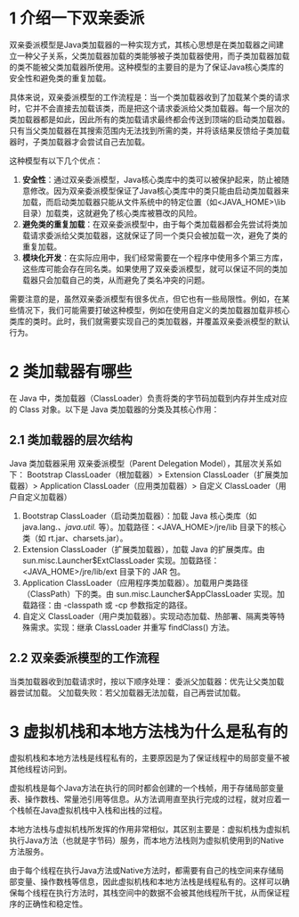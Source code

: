 # 1 介绍一下双亲委派

双亲委派模型是Java类加载器的一种实现方式，其核心思想是在类加载器之间建立一种父子关系，父类加载器加载的类能够被子类加载器使用，而子类加载器加载的类不能被父类加载器所使用。这种模型的主要目的是为了保证Java核心类库的安全性和避免类的重复加载。

具体来说，双亲委派模型的工作流程是：当一个类加载器收到了加载某个类的请求时，它并不会直接去加载该类，而是把这个请求委派给父类加载器。每一个层次的类加载器都是如此，因此所有的类加载请求最终都会传送到顶端的启动类加载器。只有当父类加载器在其搜索范围内无法找到所需的类，并将该结果反馈给子类加载器时，子类加载器才会尝试自己去加载。

这种模型有以下几个优点：

1. **安全性**：通过双亲委派模型，Java核心类库中的类可以被保护起来，防止被随意修改。因为双亲委派模型保证了Java核心类库中的类只能由启动类加载器来加载，而启动类加载器只能从文件系统中的特定位置（如<JAVA_HOME>\lib目录）加载类，这就避免了核心类库被篡改的风险。
2. **避免类的重复加载**：在双亲委派模型中，由于每个类加载器都会先尝试将类加载请求委派给父类加载器，这就保证了同一个类只会被加载一次，避免了类的重复加载。
3. **模块化开发**：在实际应用中，我们经常需要在一个程序中使用多个第三方库，这些库可能会存在同名类。如果使用了双亲委派模型，就可以保证不同的类加载器只会加载自己的类，从而避免了类名冲突的问题。

需要注意的是，虽然双亲委派模型有很多优点，但它也有一些局限性。例如，在某些情况下，我们可能需要打破这种模型，例如在使用自定义的类加载器加载非核心类库的类时。此时，我们就需要实现自己的类加载器，并覆盖双亲委派模型的默认行为。

# 2 类加载器有哪些

在 Java 中，类加载器（ClassLoader）负责将类的字节码加载到内存并生成对应的 Class 对象。以下是 Java 类加载器的分类及其核心作用：

## 2.1 类加载器的层次结构

Java 类加载器采用 双亲委派模型（Parent Delegation Model），其层次关系如下：
Bootstrap ClassLoader（根加载器）> Extension ClassLoader（扩展类加载器）> Application ClassLoader（应用类加载器）> 自定义 ClassLoader（用户自定义加载器）

1. Bootstrap ClassLoader（启动类加载器）：加载 Java 核心类库（如 java.lang.*、java.util.* 等）。加载路径：<JAVA_HOME>/jre/lib 目录下的核心类（如 rt.jar、charsets.jar）。
2. Extension ClassLoader（扩展类加载器），加载 Java 的扩展类库。由 sun.misc.Launcher$ExtClassLoader 实现。加载路径：<JAVA_HOME>/jre/lib/ext 目录下的 JAR 包。
3. Application ClassLoader（应用程序类加载器）。加载用户类路径（ClassPath）下的类。由 sun.misc.Launcher$AppClassLoader 实现。加载路径：由 -classpath 或 -cp 参数指定的路径。
4. 自定义 ClassLoader（用户类加载器）。实现动态加载、热部署、隔离类等特殊需求。实现：继承 ClassLoader 并重写 findClass() 方法。

## 2.2 双亲委派模型的工作流程

当类加载器收到加载请求时，按以下顺序处理：
委派父加载器：优先让父类加载器尝试加载。
父加载失败：若父加载器无法加载，自己再尝试加载。

# 3 虚拟机栈和本地方法栈为什么是私有的

虚拟机栈和本地方法栈是线程私有的，主要原因是为了保证线程中的局部变量不被其他线程访问到。

虚拟机栈是每个Java方法在执行的同时都会创建的一个栈帧，用于存储局部变量表、操作数栈、常量池引用等信息。从方法调用直至执行完成的过程，就对应着一个栈帧在Java虚拟机栈中入栈和出栈的过程。

本地方法栈与虚拟机栈所发挥的作用非常相似，其区别主要是：虚拟机栈为虚拟机执行Java方法（也就是字节码）服务，而本地方法栈则为虚拟机使用到的Native方法服务。

由于每个线程在执行Java方法或Native方法时，都需要有自己的栈空间来存储局部变量、操作数栈等信息，因此虚拟机栈和本地方法栈是线程私有的。这样可以确保每个线程在执行方法时，其栈空间中的数据不会被其他线程所干扰，从而保证程序的正确性和稳定性。

